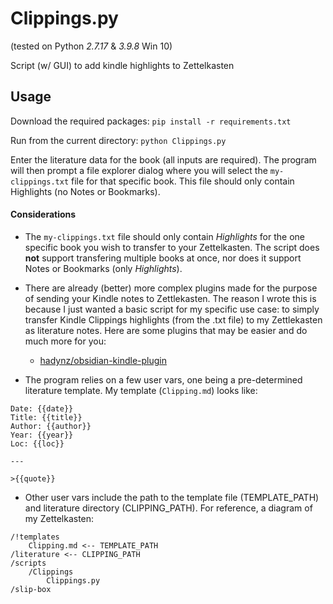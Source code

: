 # Clippings.py

(tested on Python *2.7.17* & *3.9.8* Win 10)

Script (w/ GUI) to add kindle highlights to Zettelkasten

## Usage

Download the required packages:
`pip install -r requirements.txt`

Run from the current directory:
`python Clippings.py`

Enter the literature data for the book (all inputs are required). The program will then prompt a file explorer dialog where you will select the `my-clippings.txt` file for that specific book. This file should only contain Highlights (no Notes or Bookmarks).

#### Considerations

* The `my-clippings.txt` file should only contain *Highlights* for the one specific book you wish to transfer to your Zettelkasten. The script does **not** support transfering multiple books at once, nor does it support Notes or Bookmarks (only *Highlights*).

* There are already (better) more complex plugins made for the purpose of sending your Kindle notes to Zettlekasten. The reason I wrote this is because I just wanted a basic script for my specific use case: to simply transfer Kindle Clippings highlights (from the .txt file) to my Zettlekasten as literature notes. Here are some plugins that may be easier and do much more for you:
    * [hadynz/obsidian-kindle-plugin](https://github.com/hadynz/obsidian-kindle-plugin)

* The program relies on a few user vars, one being a pre-determined literature template. My template (`Clipping.md`) looks like:

```
Date: {{date}} 
Title: {{title}}
Author: {{author}}
Year: {{year}}
Loc: {{loc}}

---

>{{quote}}
```

* Other user vars include the path to the template file (TEMPLATE_PATH) and literature directory (CLIPPING_PATH). For reference, a diagram of my Zettelkasten:

```
/!templates
    Clipping.md <-- TEMPLATE_PATH
/literature <-- CLIPPING_PATH
/scripts
    /Clippings
        Clippings.py
/slip-box
```
